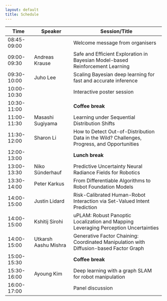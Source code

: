 ```yaml
---
layout: default
title: Schedule
---
```


| **Time**       | **Speaker**        | **Session/Title**                                                                 |
|------------|----------------|-------------------------------------------------------------------------------|
| 08:45-09:00|                | Welcome message from organisers                                                |
| 09:00-09:30| Andreas Krause | Safe and Efficient Exploration in Bayesian Model-based Reinforcement Learning |
| 09:30-10:00| Juho Lee       | Scaling Bayesian deep learning for fast and accurate inference                 |
| 10:00-10:30|                | Interactive poster session                                                     |
| 10:30-11:00|                | **Coffee break**                                                                   |
| 11:00-11:30| Masashi Sugiyama | Learning under Sequential Distribution Shifts                                  |
| 11:30-12:00| Sharon Li      | How to Detect Out-of-Distribution Data in the Wild? Challenges, Progress, and Opportunities |
| 12:00-13:00|                | **Lunch break**                                                                    |
| 13:00-13:30| Niko Sünderhauf| Predictive Uncertainty Neural Radiance Fields for Robotics   |
| 13:30-14:00| Peter Karkus   | From Differentiable Algorithms to Robot Foundation Models  |
| 14:00-15:00|  Justin Lidard              | Risk-Calibrated Human-Robot Interaction via Set-Valued Intent Prediction                                          |
| 14:00-15:00|  Kshitij Sirohi              | uPLAM: Robust Panoptic Localization and Mapping Leveraging Perception Uncertainties                                         |
| 14:00-15:00|  Utkarsh Aashu Mishra              | Generative Factor Chaining: Coordinated Manipulation with Diffusion-based Factor Graph                                          |
| 15:00-15:30|                | **Coffee break**                                                                   |
| 15:30-16:00| Ayoung Kim     | Deep learning with a graph SLAM for robot manipulation                         |
| 16:00-17:00|                | Panel discussion                                                               |
